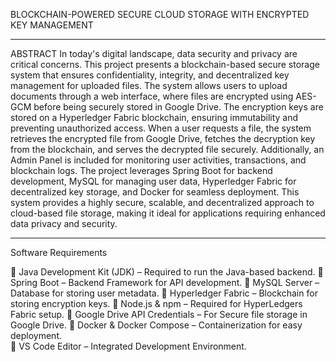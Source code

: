 BLOCKCHAIN-POWERED SECURE CLOUD STORAGE WITH ENCRYPTED KEY MANAGEMENT

---

ABSTRACT 
  In today's digital landscape, data security and privacy are critical concerns. This 
project presents a blockchain-based secure storage system that ensures confidentiality, 
integrity, and decentralized key management for uploaded files. The system allows users 
to upload documents through a web interface, where files are encrypted using AES-GCM 
before being securely stored in Google Drive. The encryption keys are stored on a 
Hyperledger Fabric blockchain, ensuring immutability and preventing unauthorized 
access. 
  When a user requests a file, the system retrieves the encrypted file from Google 
Drive, fetches the decryption key from the blockchain, and serves the decrypted file 
securely. Additionally, an Admin Panel is included for monitoring user activities, 
transactions, and blockchain logs. 
The project leverages Spring Boot for backend development, MySQL for 
managing user data, Hyperledger Fabric for decentralized key storage, and Docker for 
seamless deployment. This system provides a highly secure, scalable, and decentralized 
approach to cloud-based file storage, making it ideal for applications requiring enhanced 
data privacy and security.


---
Software Requirements

 Java Development Kit (JDK) – Required to run the Java-based backend. 
 Spring Boot – Backend Framework for API development. 
 MySQL Server – Database for storing user metadata. 
 Hyperledger Fabric – Blockchain for storing encryption keys. 
 Node.js & npm – Required for HyperLedgers Fabric setup. 
 Google Drive API Credentials – For Secure file storage in Google Drive. 
 Docker & Docker Compose – Containerization for easy deployment.   
 VS Code Editor – Integrated Development Environment. 
